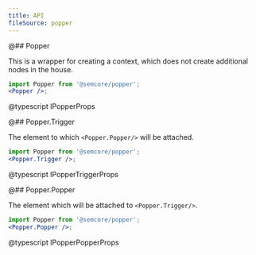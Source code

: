 ```yaml
---
title: API
fileSource: popper
---
```


@## Popper

This is a wrapper for creating a context, which does not create additional nodes in the house.

```jsx
import Popper from '@semcore/popper';
<Popper />;
```

@typescript IPopperProps

@## Popper.Trigger

The element to which `<Popper.Popper/>` will be attached.

```jsx
import Popper from '@semcore/popper';
<Popper.Trigger />;
```

@typescript IPopperTriggerProps

@## Popper.Popper

The element which will be attached to `<Popper.Trigger/>`.

```jsx
import Popper from '@semcore/popper';
<Popper.Popper />;
```

@typescript IPopperPopperProps
